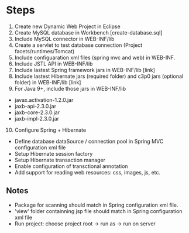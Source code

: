 # Steps
1. Create new Dynamic Web Project in Eclipse
2. Create MySQL database in Workbench [create-database.sql]
3. Include MySQL connector in WEB-INF/lib
4. Create a servlet to test database connection (Project facets/runtimes/Tomcat)
5. Include configuaration xml files (spring mvc and web) in WEB-INF.
6. Include JSTL API in WEB-INF/lib
7. Include lastest Spring framework jars in WEB-INF/lib [link]
8. Include lastest Hibernate jars (required folder) and c3p0 jars (optional folder) in WEB-INF/lib [link]
9. For Java 9+, include those jars in WEB-INF/lib
  - javax.activation-1.2.0.jar
  - jaxb-api-2.3.0.jar
  - jaxb-core-2.3.0.jar
  - jaxb-impl-2.3.0.jar
10. Configure Spring + Hibernate
  - Define database dataSource / connection pool in Spring MVC configuration xml file
  - Setup Hibernate session factory
  - Setup Hibernate transaction manager
  - Enable configuration of transctional annotation
  - Add support for reading web resources: css, images, js, etc.
## Notes
- Package for scanning should match in Spring configuration xml file.
- 'view' folder containning jsp file should match in Spring configuration xml file
- Run project: choose project root -> run as -> run on server